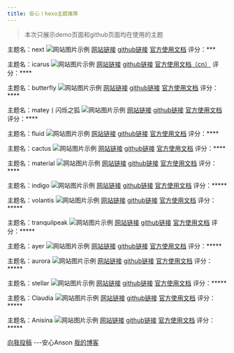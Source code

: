 ```yaml
---
title: 安心丨hexo主题推荐
---
```


>本次只展示demo页面和github页面均在使用的主题


主题名：next
![网站图片示例](https://s2.loli.net/2024/03/18/dPMWxV2fGYlN4Ek.png)
[网站链接](https://theme-next.org/)
[github链接](https://github.com/theme-next/hexo-theme-next)
[官方使用文档](https://github.com/theme-next/hexo-theme-next/blob/master/docs/zh-CN/INSTALLATION.md)
评分：***

主题名：icarus
![网站图片示例](https://s2.loli.net/2024/03/18/jf1UFYzWrbghP6m.png)
[网站链接](https://ppoffice.github.io/hexo-theme-icarus/)
[github链接](https://github.com/ppoffice/hexo-theme-icarus)
[官方使用文档（cn）](https://ppoffice.github.io/hexo-theme-icarus/uncategorized/icarus%E5%BF%AB%E9%80%9F%E4%B8%8A%E6%89%8B/)
评分：****

主题名：butterfly
![网站图片示例](https://s2.loli.net/2024/03/18/rVmz98xY7bRQlaH.png)
[网站链接](https://butterfly.js.org/)
[github链接](https://github.com/jerryc127/hexo-theme-butterfly)
[官方使用文档](https://butterfly.js.org/posts/21cfbf15/)
评分：****

主题名：matey丨闪烁之狐
![网站图片示例](https://s2.loli.net/2024/03/18/fF3MgrK51j9UD28.png)
[网站链接](https://blinkfox.github.io/#indexCard)
[github链接](https://github.com/blinkfox/hexo-theme-matery)
[官方使用文档](https://github.com/blinkfox/hexo-theme-matery)
评分：****

主题名：fluid
![网站图片示例](https://s2.loli.net/2024/03/18/dcmVXpjgkN1DYHs.png)
[网站链接](https://hexo.fluid-dev.com/)
[github链接](https://github.com/fluid-dev/hexo-theme-fluid?tab=readme-ov-file)
[官方使用文档](https://hexo.fluid-dev.com/docs/guide/)
评分：****

主题名：cactus
![网站图片示例](https://s2.loli.net/2024/03/18/XG38KlpigV1jtTN.png)
[网站链接](https://probberechts.github.io/hexo-theme-cactus/)
[github链接](https://github.com/probberechts/hexo-theme-cactus)
[官方使用文档](https://github.com/probberechts/hexo-theme-cactus)
评分：****

主题名：material
![网站图片示例](https://s2.loli.net/2024/03/18/CYLs9vdteQ1fRJp.png)
[网站链接](https://neko-dev.github.io/material-theme-docs/#/)
[github链接](https://github.com/iblh/hexo-theme-material)
[官方使用文档](https://neko-dev.github.io/material-theme-docs/#/zh-cn/README)
评分：****

主题名：indigo
![网站图片示例](https://s2.loli.net/2024/03/18/cF6AvPJ3SnIyLkR.png)
[网站链接](https://yscoder.github.io/)
[github链接](https://github.com/yscoder/hexo-theme-indigo)
[官方使用文档](https://github.com/yscoder/hexo-theme-indigo/wiki)
评分：*****

主题名：volantis
![网站图片示例](https://s2.loli.net/2024/03/18/Cn4oMxfTsN32P5D.png)
[网站链接](https://volantis.js.org/)
[github链接](https://github.com/volantis-x/hexo-theme-volantis)
[官方使用文档](https://github.com/volantis-x/hexo-theme-volantis)
评分：*****

主题名：tranquilpeak
![网站图片示例](https://s2.loli.net/2024/03/18/EZQBJdg5nfLVpFP.png)
[网站链接](https://louisbarranqueiro.github.io/hexo-theme-tranquilpeak/)
[github链接](https://github.com/LouisBarranqueiro/hexo-theme-tranquilpeak)
[官方使用文档](https://github.com/LouisBarranqueiro/hexo-theme-tranquilpeak/blob/main/DOCUMENTATION.md)
评分：*****

主题名：ayer
![网站图片示例](https://s2.loli.net/2024/03/18/UKHn31uh2ofjxea.png)
[网站链接](https://shen-yu.gitee.io/)
[github链接](https://github.com/shen-yu/hexo-theme-ayer)
[官方使用文档](https://github.com/shen-yu/hexo-theme-ayer)
评分：*****

主题名：aurora
![网站图片示例](https://s2.loli.net/2024/03/18/Yc1Z687GLDvqyrU.png)
[网站链接](https://blog.bennyxguo.com/)
[github链接](https://github.com/auroral-ui/hexo-theme-aurora)
[官方使用文档](https://aurora.tridiamond.tech/en/guide/getting-started.html)
评分：*****

主题名：stellar
![网站图片示例](https://s2.loli.net/2024/03/18/NJL28f39gWhZOtE.png)
[网站链接](https://xaoxuu.com/wiki/stellar)
[github链接](https://github.com/xaoxuu/hexo-theme-stellar)
[官方使用文档](https://xaoxuu.com/wiki/stellar/#start)
评分：*****

主题名：Claudia
![网站图片示例](https://s2.loli.net/2024/03/18/81ze9LHdmUiGkpw.png)
[网站链接](https://haojen.github.io/Claudia-theme-blog/)
[github链接](https://github.com/Haojen/hexo-theme-Claudia)
[官方使用文档](https://github.com/Haojen/hexo-theme-Claudia)
评分：*****

主题名：Anisina
![网站图片示例](https://s2.loli.net/2024/03/18/Q6h7Dw4JLyMsUzZ.png)
[网站链接](https://haojen.github.io/)
[github链接](https://github.com/Haojen/hexo-theme-Anisina)
[官方使用文档](https://github.com/Haojen/hexo-theme-Anisina?tab=readme-ov-file#quick-start)
评分：*****

[向我投稿](mailto:service@anson.fun?subject=hexo主题投稿)
---安心Anson [我的博客](b4.ognn.top)